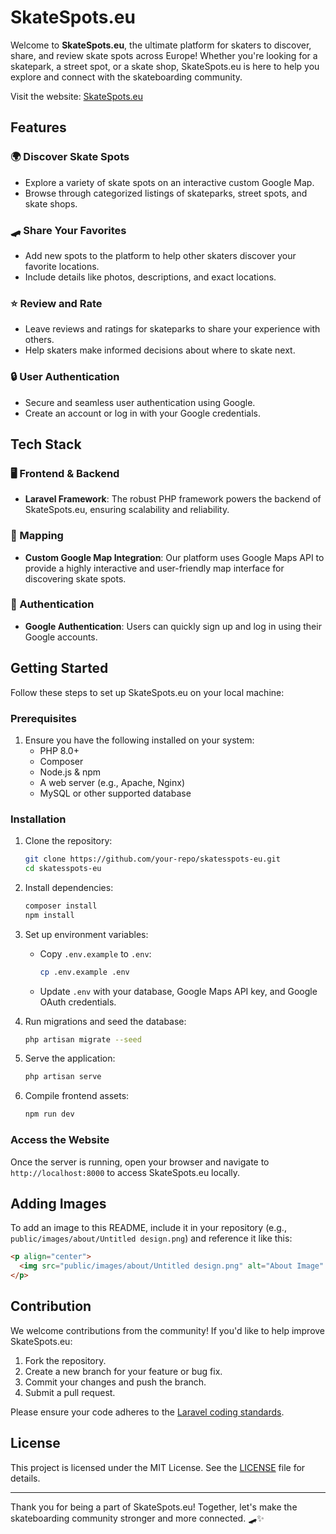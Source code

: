 # SkateSpots.eu

Welcome to **SkateSpots.eu**, the ultimate platform for skaters to discover, share, and review skate spots across Europe! Whether you're looking for a skatepark, a street spot, or a skate shop, SkateSpots.eu is here to help you explore and connect with the skateboarding community.

Visit the website: [SkateSpots.eu](https://skatesspots.eu)

## Features

### 🌍 Discover Skate Spots
- Explore a variety of skate spots on an interactive custom Google Map.
- Browse through categorized listings of skateparks, street spots, and skate shops.

### 🛹 Share Your Favorites
- Add new spots to the platform to help other skaters discover your favorite locations.
- Include details like photos, descriptions, and exact locations.

### ⭐ Review and Rate
- Leave reviews and ratings for skateparks to share your experience with others.
- Help skaters make informed decisions about where to skate next.

### 🔒 User Authentication
- Secure and seamless user authentication using Google.
- Create an account or log in with your Google credentials.

## Tech Stack

### 🖥️ Frontend & Backend
- **Laravel Framework**: The robust PHP framework powers the backend of SkateSpots.eu, ensuring scalability and reliability.

### 📍 Mapping
- **Custom Google Map Integration**: Our platform uses Google Maps API to provide a highly interactive and user-friendly map interface for discovering skate spots.

### 🔐 Authentication
- **Google Authentication**: Users can quickly sign up and log in using their Google accounts.

## Getting Started

Follow these steps to set up SkateSpots.eu on your local machine:

### Prerequisites
1. Ensure you have the following installed on your system:
   - PHP 8.0+
   - Composer
   - Node.js & npm
   - A web server (e.g., Apache, Nginx)
   - MySQL or other supported database

### Installation
1. Clone the repository:
   ```bash
   git clone https://github.com/your-repo/skatesspots-eu.git
   cd skatesspots-eu
   ```

2. Install dependencies:
   ```bash
   composer install
   npm install
   ```

3. Set up environment variables:
   - Copy `.env.example` to `.env`:
     ```bash
     cp .env.example .env
     ```
   - Update `.env` with your database, Google Maps API key, and Google OAuth credentials.

4. Run migrations and seed the database:
   ```bash
   php artisan migrate --seed
   ```

5. Serve the application:
   ```bash
   php artisan serve
   ```

6. Compile frontend assets:
   ```bash
   npm run dev
   ```

### Access the Website
Once the server is running, open your browser and navigate to `http://localhost:8000` to access SkateSpots.eu locally.

## Adding Images

To add an image to this README, include it in your repository (e.g., `public/images/about/Untitled design.png`) and reference it like this:

```markdown
<p align="center">
  <img src="public/images/about/Untitled design.png" alt="About Image" width="300">
</p>
```

## Contribution

We welcome contributions from the community! If you'd like to help improve SkateSpots.eu:

1. Fork the repository.
2. Create a new branch for your feature or bug fix.
3. Commit your changes and push the branch.
4. Submit a pull request.

Please ensure your code adheres to the [Laravel coding standards](https://laravel.com/docs/).

## License

This project is licensed under the MIT License. See the [LICENSE](LICENSE) file for details.

---

Thank you for being a part of SkateSpots.eu! Together, let's make the skateboarding community stronger and more connected. 🛹✨
